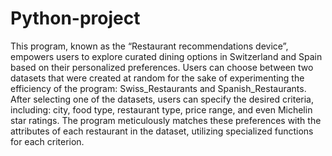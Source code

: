 # Python-project
This program, known as the “Restaurant recommendations device”,  empowers users to explore curated dining options in Switzerland and Spain based on their personalized preferences. Users can choose between two datasets that were created at random for the sake of experimenting the efficiency of the program: Swiss_Restaurants and Spanish_Restaurants. After selecting one of the datasets, users can specify the desired criteria, including: city, food type, restaurant type, price range, and even Michelin star ratings. The program meticulously matches these preferences with the attributes of each restaurant in the dataset, utilizing specialized functions for each criterion.

